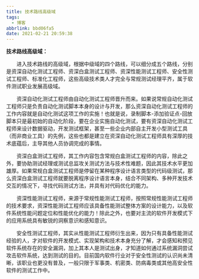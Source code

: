 ```yaml
---
title: 技术路线高级域
tags:
  - 博客
abbrlink: bbd06fa5
date: 2021-02-21 20:59:38
---
```


**技术路线高级域：**

　　进入技术路线的高级域，根据中级域的四个路线，可以细分成五个路线，分别是资深自动化测试工程师、资深白盒测试工程师、资深性能测试工程师、安全性测试工程师、标准化工程师，这些高级技术类人才完全与常规测试经理平齐，属于软件测试职业发展高级域。

　　资深自动化测试工程师由自动化测试工程师晋升而来。如果说常规自动化测试工程师只是负责自动化测试脚本本身的设计与开发，那么资深自动化测试工程师的工作内容就是自动化测试这项工作的实施！也就是说，录制脚本-添加验证点-回放脚本只是最初始的自动化阶段，要在企业实施自动化测试，要有资深自动化测试工程师来设计数据驱动，开发测试框架，甚至一些企业内部自主开发小型测试工具（而非商业工具）的先例，这些也都是建立在资深自动化测试工程师具有深厚的技术底蕴后，主导其他人员协调完成的事情。

　　资深白盒测试工程师，其工作内容包含常规白盒测试工程师的内容，除此之外，要协助测试经理或测试总监攻关测试方法与技术性难题，因此其技术水平更加雄厚。如果常规白盒测试工程师是停留在某种程序设计语言类型的代码级测试，那么资深白盒测试工程师就要脱离程序设计语言本身，结合不同架构、多种开发技术交互的情况下，寻找代码测试方法，并具有对代码优化的能力。

　　资深性能测试工程师，来源于常规性能测试工程师，按照常规性能测试工程师的技术要求，资深性能测试工程师应该具备性能测试整体方案的设计能力，以及软件系统性能问题定位和性能优化的能力！除此之外，也要对主流的软件开发模式下的应用系统具有敏锐的洞察意识和感知意识。

　　安全性测试工程师，其实从性能测试工程师衍生出来，因为只有具备性能测试经验的人，才对软件的开发模式、实现架构和技术本身充分了解，才会感知和预见软件系统存在的安全漏洞，加上其本人是测试出身，才知道如何通过系统漏洞尝试攻击软件系统，达到测试的目的。目前国内软件行业对于安全性测试的认识尚未清晰，该职业也更没有普及，一般只限于军事类、机密类、防病毒类或其他高安全性软件的测试工作中。